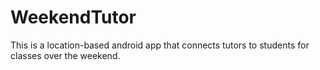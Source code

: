# WeekendTutor

This is a location-based android app that connects tutors to students for classes over the weekend.
